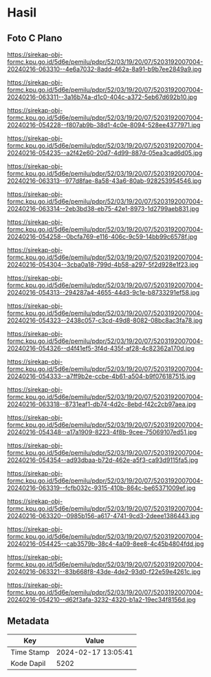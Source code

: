 # Hasil

## Foto C Plano

https://sirekap-obj-formc.kpu.go.id/5d6e/pemilu/pdpr/52/03/19/20/07/5203192007004-20240216-063310--4e6a7032-8add-462a-8a91-b9b7ee2849a9.jpg

https://sirekap-obj-formc.kpu.go.id/5d6e/pemilu/pdpr/52/03/19/20/07/5203192007004-20240216-063311--3a16b74a-d1c0-404c-a372-5eb67d692b10.jpg

https://sirekap-obj-formc.kpu.go.id/5d6e/pemilu/pdpr/52/03/19/20/07/5203192007004-20240216-054228--f807ab9b-38d1-4c0e-8094-528ee4377971.jpg

https://sirekap-obj-formc.kpu.go.id/5d6e/pemilu/pdpr/52/03/19/20/07/5203192007004-20240216-054235--a2f42e60-20d7-4d99-887d-05ea3cad6d05.jpg

https://sirekap-obj-formc.kpu.go.id/5d6e/pemilu/pdpr/52/03/19/20/07/5203192007004-20240216-063313--977d8fae-8a58-43a6-80ab-928253954546.jpg

https://sirekap-obj-formc.kpu.go.id/5d6e/pemilu/pdpr/52/03/19/20/07/5203192007004-20240216-063314--2eb3bd38-eb75-42e1-8973-1d2799aeb831.jpg

https://sirekap-obj-formc.kpu.go.id/5d6e/pemilu/pdpr/52/03/19/20/07/5203192007004-20240216-054258--0bcfa769-e116-406c-9c59-14bb99c6578f.jpg

https://sirekap-obj-formc.kpu.go.id/5d6e/pemilu/pdpr/52/03/19/20/07/5203192007004-20240216-054304--3cba0a18-799d-4b58-a297-5f2d928e1f23.jpg

https://sirekap-obj-formc.kpu.go.id/5d6e/pemilu/pdpr/52/03/19/20/07/5203192007004-20240216-054313--294287a4-4655-44d3-9c1e-b8733291ef58.jpg

https://sirekap-obj-formc.kpu.go.id/5d6e/pemilu/pdpr/52/03/19/20/07/5203192007004-20240216-054323--2438c057-c3cd-49d8-8082-08bc8ac3fa78.jpg

https://sirekap-obj-formc.kpu.go.id/5d6e/pemilu/pdpr/52/03/19/20/07/5203192007004-20240216-054326--d4f41ef5-3f4d-435f-af28-4c82362a170d.jpg

https://sirekap-obj-formc.kpu.go.id/5d6e/pemilu/pdpr/52/03/19/20/07/5203192007004-20240216-054333--a7ff9b2e-ccbe-4b61-a504-b9f076187515.jpg

https://sirekap-obj-formc.kpu.go.id/5d6e/pemilu/pdpr/52/03/19/20/07/5203192007004-20240216-063318--8731eaf1-db74-4d2c-8ebd-f42c2cb97aea.jpg

https://sirekap-obj-formc.kpu.go.id/5d6e/pemilu/pdpr/52/03/19/20/07/5203192007004-20240216-054348--a17a1909-8223-4f8b-9cee-75069107ed51.jpg

https://sirekap-obj-formc.kpu.go.id/5d6e/pemilu/pdpr/52/03/19/20/07/5203192007004-20240216-054354--ad93dbaa-b72d-462e-a5f3-ca93d9115fa5.jpg

https://sirekap-obj-formc.kpu.go.id/5d6e/pemilu/pdpr/52/03/19/20/07/5203192007004-20240216-063319--fcfb032c-9315-410b-864c-be65371009ef.jpg

https://sirekap-obj-formc.kpu.go.id/5d6e/pemilu/pdpr/52/03/19/20/07/5203192007004-20240216-063320--0985b156-a617-4741-9cd3-2deee1386443.jpg

https://sirekap-obj-formc.kpu.go.id/5d6e/pemilu/pdpr/52/03/19/20/07/5203192007004-20240216-054425--cab3579b-38c4-4a09-8ee8-4c45b4804fdd.jpg

https://sirekap-obj-formc.kpu.go.id/5d6e/pemilu/pdpr/52/03/19/20/07/5203192007004-20240216-063321--83b668f8-43de-4de2-93d0-f22e59e4261c.jpg

https://sirekap-obj-formc.kpu.go.id/5d6e/pemilu/pdpr/52/03/19/20/07/5203192007004-20240216-054210--d62f3afa-3232-4320-b1a2-19ec34f8156d.jpg


## Metadata

| Key        | Value               |
| ---------- | ------------------- |
| Time Stamp | 2024-02-17 13:05:41 |
| Kode Dapil | 5202                |



